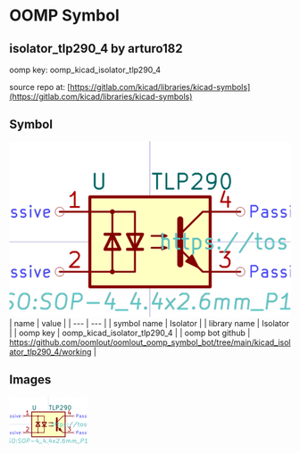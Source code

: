 # OOMP Symbol  
## isolator_tlp290_4  by arturo182  
  
oomp key: oomp_kicad_isolator_tlp290_4  
  
source repo at: [https://gitlab.com/kicad/libraries/kicad-symbols](https://gitlab.com/kicad/libraries/kicad-symbols)  
## Symbol  
  
[![working.png](working_600.png)](working.png)  
| name | value | 
| --- | --- | 
| symbol name | Isolator | 
| library name | Isolator | 
| oomp key | oomp_kicad_isolator_tlp290_4 | 
| oomp bot github | https://github.com/oomlout/oomlout_oomp_symbol_bot/tree/main/kicad_isolator_tlp290_4/working | 
## Images  
  
[![working.png](working_140.png)](working.png)  
